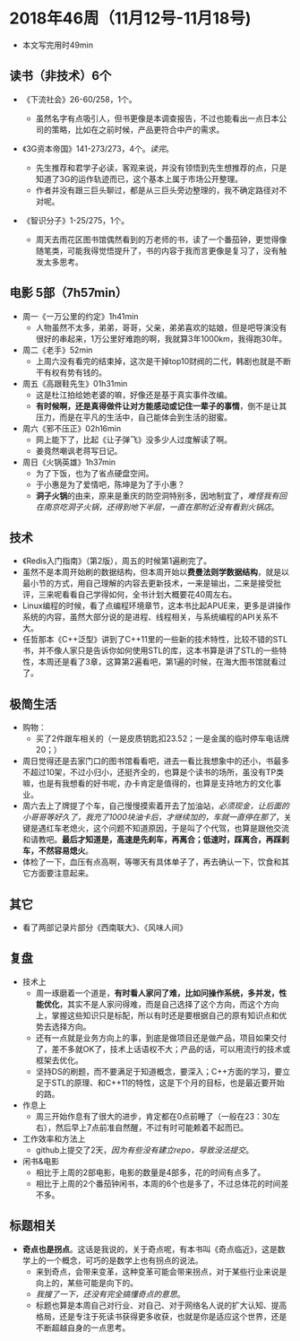 # 2018年46周（11月12号-11月18号)

+ 本文写完用时49min

## 读书（非技术）6个

+ 《下流社会》26-60/258，1个。
  + 虽然名字有点吸引人，但书更像是本调查报告，不过也能看出一点日本公司的策略，比如在之前时候，产品更符合中产的需求。
+ 《3G资本帝国》141-273/273，4个。*读完*。
  + 先生推荐和君学子必读，客观来说，并没有领悟到先生想推荐的点，只是知道了3G的运作轨迹而已，这个基本上属于市场公开整理。
  + 作者并没有跟三巨头聊过，都是从三巨头旁边整理的，我不确定路径对不对呢。

+ 《智识分子》1-25/275，1个。
  + 周天去雨花区图书馆偶然看到的万老师的书，读了一个番茄钟，更觉得像随笔类，可能我得觉悟提升了，书的内容于我而言更像是复习了，没有触发太多思考。

## 电影 5部（7h57min）

+ 周一《一万公里的约定》1h41min
  + 人物虽然不太多，弟弟，哥哥，父亲，弟弟喜欢的姑娘，但是吧导演没有很好的串起来，1万公里好难跑的啊，我就算3年1000km，我得跑30年。
+ 周二《老手》52min
  + 上周六没有看完的结束掉，这次是干掉top10财阀的二代，韩剧也就是不断干有权有势有钱的。
+ 周五《高跟鞋先生》01h31min
  + 这是杜江拍给她老婆的嘛，好像还是基于真实事件改编。
  + **有时候啊，还是真得做件让对方能感动或记住一辈子的事情**，倒不是让其压力，而是在平凡的生活中，自己能体会到生活的甜蜜。
+ 周六《邪不压正》02h16min
  + 网上能下了，比起《让子弹飞》没多少人过度解读了啊。
  + 姜竟然嘲讽老蒋写日记。
+ 周日《火锅英雄》1h37min  
  + 为了下饭，也为了省点硬盘空间。
  + 于小惠是为了爱情吧，陈坤是为了于小惠？
  + **洞子火锅**的由来，原来是重庆的防空洞特别多，因地制宜了，*难怪我有回在南京吃洞子火锅，还得到地下半层，一直在那附近没有看到火锅店*。

## 技术

+ 《Redis入门指南》（第2版），周五的时候第1遍刷完了。
+ 虽然不是本周开始刷的数据结构，但本周开始以**费曼法则学数据结构**，就是以最小节的方式，用自己理解的内容去更新技术，一来是输出，二来是接受批评，三来呢看看自己学得如何，全书计划大概要花40周左右。
+ Linux编程的时候，看了点编程环境章节，这本书比起APUE来，更多是讲操作系统的内容，虽然大部分说的是进程、线程相关，与系统编程的API关系不大。
+ 任哲那本《C++泛型》讲到了C++11里的一些新的技术特性，比较不错的STL书，并不像人家只是告诉你如何使用STL的库，这本书算是讲了STL的一些特性，本周还是看了3章，这算第2遍看吧，第1遍的时候，在海大图书馆就看过了。

## 极简生活

+ 购物：
  + 买了2件跟车相关的（一是皮质钥匙扣23.52；一是金属的临时停车电话牌20；）
+ 周日觉得还是去家门口的图书馆看看吧，进去一看比我想象中的还小，书最多不超过10架，不过小归小，还挺齐全的，也算是个读书的场所，虽没有TP类嘛，也是有我想看的好书呢，办卡肯定是值得的，也算是支持地方的文化事业。
+ 周六去上了牌提了个车，自己慢慢摸索着开去了加油站，*必须现金，让后面的小哥哥等好久了，我充了1000块油卡后，才继续加的，车就一直停在那了*，关键是遇红车老熄火，这个问题不知道原因，于是叫了个代驾，也算是跟他交流和请教吧。**最后才知道是，高速是先刹车，再离合；低速时，踩离合，再踩刹车，不然容易熄火**。
+ 体检了一下，血压有点高啊，等哪天有具体单子了，再去确认一下，饮食和其它方面要注意起来。

## 其它

+ 看了两部记录片部分《西南联大》、《风味人间》

## 复盘

+ 技术上
  + 周一琢磨着一个道是，**有时看人家问了难，比如问操作系统，多并发，性能优化**，其实不是人家问得难，而是自己选择了这个方向，而这个方向上，掌握这些知识只是标配，所以有时还是要根据自己的原有知识点和优势去选择方向。
  + 还有一点就是业务方向上的事，到底是做项目还是做产品，项目如果交付了，差不多就OK了，技术上话语权不大；产品的话，可以用流行的技术或框架去优化。
  + 坚持DS的刷题，而不要满足于知道概念，要深入；C++方面的学习，要立足于STL的原理、和C++11的特性，这是下个月的目标，也是最近要开始的路。
+ 作息上
  + 周三开始作息有了很大的进步，肯定都在0点前睡了（一般在23：30左右），然后早上7点前准自然醒，不过有时可能赖着不起而已。
+ 工作效率和方法上
  + github上提交了2天，*因为有些没有建立repo，导致没法提交*。
+ 闲书&电影
  + 相比于上周的2部电影，电影的数量是4部多，花的时间有点多了。
  + 相比于上周的2个番茄钟闲书，本周的6个也是多了，不过总体花的时间差不多。

## 标题相关

+ **奇点也是拐点**。这话是我说的，关于奇点呢，有本书叫《奇点临近》，这是数学上的一个概念，可巧的是数学上也有拐点的说法。
  + 来到奇点，会带来变革，这种变革可能会带来拐点，对于某些行业来说是向上的，某些可能是向下的。
  + *我搜了一下，还没有完全搞懂奇点的意思*。
  + 标题也算是本周自己对行业、对自己、对于网络名人说的扩大认知、提高格局，还是专注于死读书获得更多收获，也就是你是适应这个世界，还是不断超越自身的一点思考。
